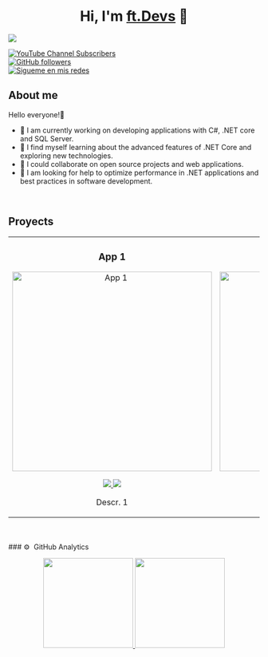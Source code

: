 <div align="center">
<h1 align="center">Hi, I'm <a href="https://fftaca">ft.Devs</a> 👋</h1>
</div>
<img src="https://.png">

[![YouTube Channel Subscribers](https://img.shields.io/youtube/channel/subscribers/UCIjEgHA1vatSR2K4rfcdNRg?style=social)](https://youtube.com/)
<br>
[![GitHub followers](https://img.shields.io/github/followers/arisguimera?style=social)](https://github.com/fftaca)
<br>
[![Sigueme en mis redes](https://img.shields.io/badge/Facus_Devs-SUSCRIBETE-blue)](https://github.com/fftaca)

## About me

Hello everyone!👋

- 🔭 I am currently working on developing applications with C#, .NET core and SQL Server.
- 🌱 I find myself learning about the advanced features of .NET Core and exploring new technologies.
- 👯 I could collaborate on open source projects and web applications.
- 🤔 I am looking for help to optimize performance in .NET applications and best practices in software development.
<br>

## Proyects
<table>
<tr>
<td width="50%">
<h3 align="center">App 1</h3>
<div align="center">
<a href="https://github.com/fftaca" target="_blank"><img src="https://.jpg" width="400" alt="App 1"></a>
<p>
<a href="https://github.com/fftaca" target="_blank">
<img src="https://img.shields.io/badge/CÓDIGO-ff9?style=for-the-badge&logo=github&logoColor=black">
</a>
<a href="https://youtu.be/" target="_blank">
<img src="https://img.shields.io/badge/-Youtube-green?style=for-the-badge&color=fbfc40">
</a>
</p>
<p>Descr. 1</p>
</div>
                                                                                      
</td>

<td width="50%">
<h3 align="center">App 2</h3>
<div align="center">                                       
<a href="https://github.com/fftaca" target="_blank"><img src="https://.jpg" width="400" alt="App 2"></a>
<br>
<p>
<a href="https://github.com/fftaca" target="_blank">
<img src="https://img.shields.io/badge/C%C3%93DIGO-80ffaa?style=for-the-badge&logo=github&logoColor=black">
</a>
<a href="https://youtu.be/" target="_blank">
<img src="https://img.shields.io/badge/-Youtube-green?style=for-the-badge&color=3fFD7f">
</a>
</p>
</p>Descr. 2</p>
</div>                                                             
</table>                                                                                 
</div>
<br>

<br>
### ⚙️ &nbsp;GitHub Analytics

<p align="center">
<a href="https://github.com/fftaca">
  <img height="180em" src="https://github-readme-stats-eight-theta.vercel.app/api?username=fftaca&show_icons=true&theme=algolia&include_all_commits=true&count_private=true"/>
  <img height="180em" src="https://github-readme-stats-eight-theta.vercel.app/api/top-langs/?username=fftaca&layout=compact&langs_count=8&theme=algolia"/>
</a>
</p>
